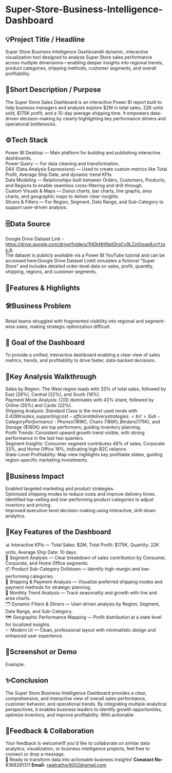 # Super-Store-Business-Intelligence-Dashboard

## 💡Project Title / Headline

Super Store Business Intelligence DashboardA dynamic, interactive visualization tool designed to analyze Super Store sales performance across multiple dimensions—enabling deeper insights into regional trends, product categories, shipping methods, customer segments, and overall profitability.

## 📝Short Description / Purpose

The Super Store Sales Dashboard is an interactive Power BI report built to help business managers and analysts explore $2M in total sales, 22K units sold, $175K profit, and a 10-day average shipping time. It empowers data-driven decision-making by clearly highlighting key performance drivers and operational bottlenecks.

## ⚙️Tech Stack
Power BI Desktop — Main platform for building and publishing interactive dashboards.<br />
Power Query — For data cleaning and transformation.<br />
DAX (Data Analysis Expressions) — Used to create custom metrics like Total Profit, Average Ship Date, and dynamic trend KPIs.<br />
Data Modeling — Relationships built between Orders, Customers, Products, and Regions to enable seamless cross-filtering and drill-through.<br />
Custom Visuals & Maps — Donut charts, bar charts, line graphs, area charts, and geographic maps to deliver clear insights.<br />
Slicers & Filters — For Region, Segment, Date Range, and Sub-Category to support user-driven analysis.<br />

## 🗄️Data Source
Google Drive Dataset Link - https://drive.google.com/drive/folders/1HDkNHNslI3rgCv9LZzGtxag8JvYzss-b<br />
The dataset is publicly available via a Power BI YouTube tutorial and can be accessed here:Google Drive Dataset LinkIt simulates a fictional "Super Store" and includes detailed order-level data on sales, profit, quantity, shipping, regions, and customer segments.<br />

## 🚀Features & Highlights

## 🛠️Business Problem
Retail teams struggled with fragmented visibility into regional and segment-wise sales, making strategic optimization difficult.

## 🎯 Goal of the Dashboard 
To provide a unified, interactive dashboard enabling a clear view of sales metrics, trends, and profitability to drive faster, data-backed decisions.

## 🔎Key Analysis Walkthrough
Sales by Region: The West region leads with 33% of total sales, followed by East (29%), Central (22%), and South (16%).<br />
Payment Mode Analysis: COD dominates with 43% share, followed by Online (35%) and Cards (22%).<br />
Shipping Analysis: Standard Class is the most used mode with $0.42M in sales, supporting cost-efficient delivery strategies.<br />
Sub-Category Performance: Phones ($189K), Chairs ($186K), Binders ($175K), and Storage ($160K) are top performers, guiding inventory planning.<br />
Profit Trends: Consistent upward growth trend visible, with strong performance in the last two quarters.<br />
Segment Insights: Consumer segment contributes 48% of sales, Corporate 33%, and Home Office 19%, indicating high B2C reliance.<br />
State-Level Profitability: Map view highlights key profitable states, guiding region-specific marketing investments.<br />

## 💼Business Impact
Enabled targeted marketing and product strategies.<br />
Optimized shipping modes to reduce costs and improve delivery times.<br />
Identified top-selling and low-performing product categories to adjust inventory and pricing.<br />
Improved executive-level decision-making using interactive, drill-down analytics.<br />

## 📌Key Features of the Dashboard
📊 Interactive KPIs — Total Sales: $2M, Total Profit: $175K, Quantity: 22K units, Average Ship Date: 10 days.<br />
🧾 Segment Analysis — Clear breakdown of sales contribution by Consumer, Corporate, and Home Office segments.<br />
📦 Product Sub-Category Drilldown — Identify high-margin and low-performing categories.<br />
🚚 Shipping & Payment Analysis — Visualize preferred shipping modes and payment methods for strategic planning.<br />
📅 Monthly Trend Analysis — Track seasonality and growth with line and area charts.<br />
🗂️ Dynamic Filters & Slicers — User-driven analysis by Region, Segment, Date Range, and Sub-Category.<br />
🗺️ Geographic Performance Mapping — Profit distribution at a state level for localized insights.<br />
✨ Modern UI — Clean, professional layout with minimalistic design and enhanced user experience.<br />

## 📸Screenshot or Demo

Example:
 
 ## ✨Conclusion
The Super Store Business Intelligence Dashboard provides a clear, comprehensive, and interactive view of overall sales performance, customer behavior, and operational trends. By integrating multiple analytical perspectives, it enables business leaders to identify growth opportunities, optimize inventory, and improve profitability. With actionable

## 🤝Feedback & Collaboration
Your feedback is welcome!If you'd like to collaborate on similar data analytics, visualization, or business intelligence projects, feel free to connect or drop a message.<br />
🎯 Ready to transform data into actionable business insights!
**Conatact No-** 8368281311 **Email-** rajatrathor6002@gmail.com

